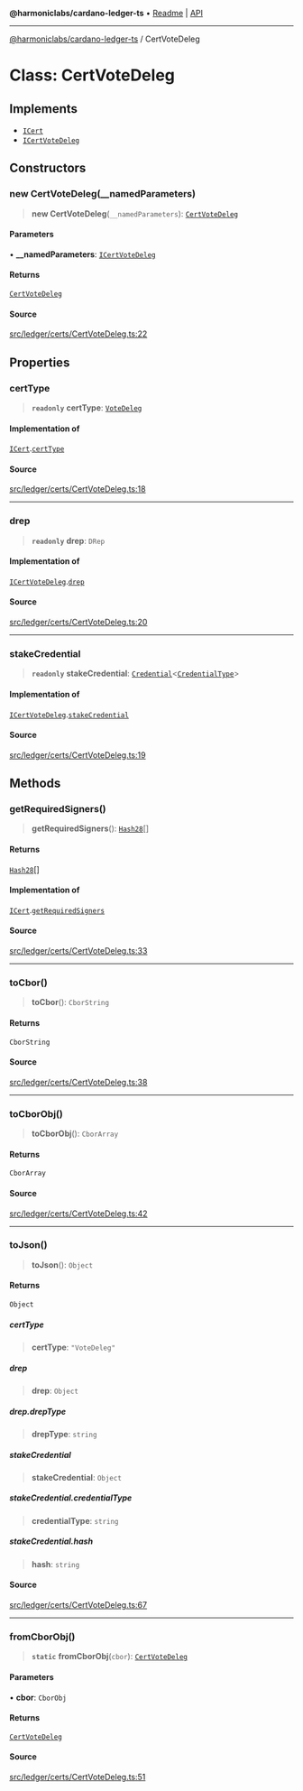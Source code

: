 **@harmoniclabs/cardano-ledger-ts** • [Readme](../Introduction.md) \| [API](../globals.md)

***

[@harmoniclabs/cardano-ledger-ts](../Introduction.md) / CertVoteDeleg

# Class: CertVoteDeleg

## Implements

- [`ICert`](../interfaces/ICert.md)
- [`ICertVoteDeleg`](../interfaces/ICertVoteDeleg.md)

## Constructors

### new CertVoteDeleg(__namedParameters)

> **new CertVoteDeleg**(`__namedParameters`): [`CertVoteDeleg`](CertVoteDeleg.md)

#### Parameters

• **\_\_namedParameters**: [`ICertVoteDeleg`](../interfaces/ICertVoteDeleg.md)

#### Returns

[`CertVoteDeleg`](CertVoteDeleg.md)

#### Source

[src/ledger/certs/CertVoteDeleg.ts:22](https://github.com/HarmonicLabs/cardano-ledger-ts/blob/d1659b0/src/ledger/certs/CertVoteDeleg.ts#L22)

## Properties

### certType

> **`readonly`** **certType**: [`VoteDeleg`](../enumerations/CertificateType.md#votedeleg)

#### Implementation of

[`ICert`](../interfaces/ICert.md).[`certType`](../interfaces/ICert.md#certtype)

#### Source

[src/ledger/certs/CertVoteDeleg.ts:18](https://github.com/HarmonicLabs/cardano-ledger-ts/blob/d1659b0/src/ledger/certs/CertVoteDeleg.ts#L18)

***

### drep

> **`readonly`** **drep**: `DRep`

#### Implementation of

[`ICertVoteDeleg`](../interfaces/ICertVoteDeleg.md).[`drep`](../interfaces/ICertVoteDeleg.md#drep)

#### Source

[src/ledger/certs/CertVoteDeleg.ts:20](https://github.com/HarmonicLabs/cardano-ledger-ts/blob/d1659b0/src/ledger/certs/CertVoteDeleg.ts#L20)

***

### stakeCredential

> **`readonly`** **stakeCredential**: [`Credential`](Credential.md)\<[`CredentialType`](../enumerations/CredentialType.md)\>

#### Implementation of

[`ICertVoteDeleg`](../interfaces/ICertVoteDeleg.md).[`stakeCredential`](../interfaces/ICertVoteDeleg.md#stakecredential)

#### Source

[src/ledger/certs/CertVoteDeleg.ts:19](https://github.com/HarmonicLabs/cardano-ledger-ts/blob/d1659b0/src/ledger/certs/CertVoteDeleg.ts#L19)

## Methods

### getRequiredSigners()

> **getRequiredSigners**(): [`Hash28`](Hash28.md)[]

#### Returns

[`Hash28`](Hash28.md)[]

#### Implementation of

[`ICert`](../interfaces/ICert.md).[`getRequiredSigners`](../interfaces/ICert.md#getrequiredsigners)

#### Source

[src/ledger/certs/CertVoteDeleg.ts:33](https://github.com/HarmonicLabs/cardano-ledger-ts/blob/d1659b0/src/ledger/certs/CertVoteDeleg.ts#L33)

***

### toCbor()

> **toCbor**(): `CborString`

#### Returns

`CborString`

#### Source

[src/ledger/certs/CertVoteDeleg.ts:38](https://github.com/HarmonicLabs/cardano-ledger-ts/blob/d1659b0/src/ledger/certs/CertVoteDeleg.ts#L38)

***

### toCborObj()

> **toCborObj**(): `CborArray`

#### Returns

`CborArray`

#### Source

[src/ledger/certs/CertVoteDeleg.ts:42](https://github.com/HarmonicLabs/cardano-ledger-ts/blob/d1659b0/src/ledger/certs/CertVoteDeleg.ts#L42)

***

### toJson()

> **toJson**(): `Object`

#### Returns

`Object`

##### certType

> **certType**: `"VoteDeleg"`

##### drep

> **drep**: `Object`

##### drep.drepType

> **drepType**: `string`

##### stakeCredential

> **stakeCredential**: `Object`

##### stakeCredential.credentialType

> **credentialType**: `string`

##### stakeCredential.hash

> **hash**: `string`

#### Source

[src/ledger/certs/CertVoteDeleg.ts:67](https://github.com/HarmonicLabs/cardano-ledger-ts/blob/d1659b0/src/ledger/certs/CertVoteDeleg.ts#L67)

***

### fromCborObj()

> **`static`** **fromCborObj**(`cbor`): [`CertVoteDeleg`](CertVoteDeleg.md)

#### Parameters

• **cbor**: `CborObj`

#### Returns

[`CertVoteDeleg`](CertVoteDeleg.md)

#### Source

[src/ledger/certs/CertVoteDeleg.ts:51](https://github.com/HarmonicLabs/cardano-ledger-ts/blob/d1659b0/src/ledger/certs/CertVoteDeleg.ts#L51)
